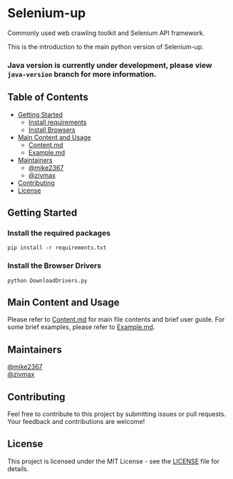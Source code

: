 # Selenium-up

Commonly used web crawling toolkit and Selenium API framework.

This is the introduction to the main python version of Selenium-up.

### Java version is currently under development, please view `java-version` branch for more information.
 
## Table of Contents
- [Getting Started](#getting-started)
  - [Install requirements](#install-the-required-packages)
  - [Install Browsers](#install-the-browser-drivers)
- [Main Content and Usage](#main-content-and-usage)
    - [Content.md](https://github.com/mike2367/selenium-up/blob/main/Content.md)
    - [Example.md](https://github.com/mike2367/selenium-up/blob/main/Example.md)
- [Maintainers](#maintainers)
    - [@mike2367](https://github.com/mike2367)
    - [@zivmax](https://github.com/zivmax)
- [Contributing](#contributing)
- [License](#license)

## Getting Started

### Install the required packages

```shell
pip install -r requirements.txt
```

### Install the Browser Drivers

```shell
python DownloadDrivers.py
```


## Main Content and Usage

 Please refer to [Content.md](https://github.com/mike2367/selenium-up/blob/main/Content.md) for main file contents and brief user guide.
 For some brief examples, please refer to [Example.md](https://github.com/mike2367/selenium-up/blob/main/Example.md).

## Maintainers
[@mike2367](https://github.com/mike2367) </br>
[@zivmax](https://github.com/zivmax)

## Contributing

Feel free to contribute to this project by submitting issues or pull requests. 
Your feedback and contributions are welcome!

## License

This project is licensed under the MIT License - see the [LICENSE](https://github.com/mike2367/selenium-up/blob/main/LICENSE) file for details.
